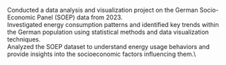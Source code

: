 Conducted a data analysis and visualization project on the German Socio-Economic Panel (SOEP) data from 2023. \
Investigated energy consumption patterns and identified key trends within the German population using statistical methods and data visualization techniques.\
Analyzed the SOEP dataset to understand energy usage behaviors and provide insights into the socioeconomic factors influencing them.\
